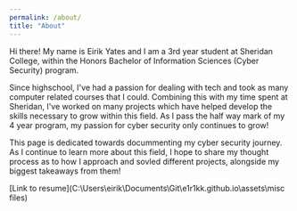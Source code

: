 ```yaml
---
permalink: /about/
title: "About"
---
```


Hi there! My name is Eirik Yates and I am a 3rd year student at Sheridan College, within the Honors Bachelor of Information Sciences (Cyber Security) program.

Since highschool, I've had a passion for dealing with tech and took as many computer related courses that I could. Combining this with my time spent at Sheridan, I've worked on many projects which have helped develop the skills necessary to grow within this field. As I pass the half way mark of my 4 year program, my passion for cyber security only continues to grow!

This page is dedicated towards docummenting my cyber security journey. As I continue to learn more about this field, I hope to share my thought process as to how I approach and sovled different projects, alongside my biggest takeaways from them!

[Link to resume](C:\Users\eirik\Documents\Git\e1r1kk.github.io\assets\misc files)
